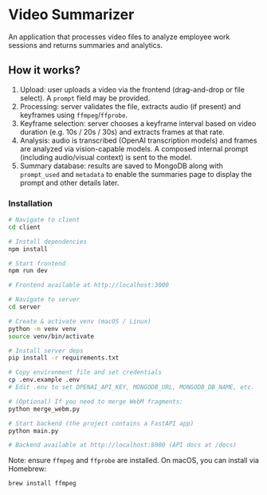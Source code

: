 # Video Summarizer

An application that processes video files to analyze employee work sessions and returns summaries and analytics.

## How it works?

1. Upload: user uploads a video via the frontend (drag-and-drop or file select). A `prompt` field may be provided.
2. Processing: server validates the file, extracts audio (if present) and keyframes using `ffmpeg`/`ffprobe`.
3. Keyframe selection: server chooses a keyframe interval based on video duration (e.g. 10s / 20s / 30s) and extracts frames at that rate.
4. Analysis: audio is transcribed (OpenAI transcription models) and frames are analyzed via vision-capable models. A composed internal prompt (including audio/visual context) is sent to the model.
5. Summary database: results are saved to MongoDB along with `prompt_used` and `metadata` to enable the summaries page to display the prompt and other details later.

### Installation

```bash
# Navigate to client
cd client

# Install dependencies
npm install

# Start frontend
npm run dev

# Frontend available at http://localhost:3000
```

```bash
# Navigate to server
cd server

# Create & activate venv (macOS / Linux)
python -m venv venv
source venv/bin/activate

# Install server deps
pip install -r requirements.txt

# Copy environment file and set credentials
cp .env.example .env
# Edit .env to set OPENAI_API_KEY, MONGODB_URL, MONGODB_DB_NAME, etc.

# (Optional) If you need to merge WebM fragments:
python merge_webm.py

# Start backend (the project contains a FastAPI app)
python main.py

# Backend available at http://localhost:8000 (API docs at /docs)
```

Note: ensure `ffmpeg` and `ffprobe` are installed. On macOS, you can install via Homebrew:

```bash
brew install ffmpeg
```
